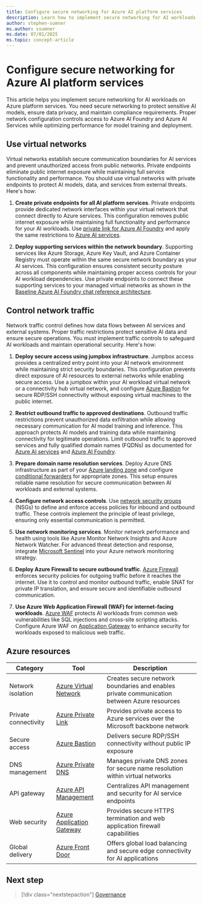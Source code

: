 ```yaml
---
title: Configure secure networking for Azure AI platform services
description: Learn how to implement secure networking for AI workloads using Azure platform services with actionable recommendations and best practices.
author: stephen-sumner
ms.author: ssumner
ms.date: 07/01/2025
ms.topic: concept-article
---
```


# Configure secure networking for Azure AI platform services

This article helps you implement secure networking for AI workloads on Azure platform services. You need secure networking to protect sensitive AI models, ensure data privacy, and maintain compliance requirements. Proper network configuration controls access to Azure AI Foundry and Azure AI Services while optimizing performance for model training and deployment.

## Use virtual networks

Virtual networks establish secure communication boundaries for AI services and prevent unauthorized access from public networks. Private endpoints eliminate public internet exposure while maintaining full service functionality and performance. You should use virtual networks with private endpoints to protect AI models, data, and services from external threats. Here's how:

1. **Create private endpoints for all AI platform services**. Private endpoints provide dedicated network interfaces within your virtual network that connect directly to Azure services. This configuration removes public internet exposure while maintaining full functionality and performance for your AI workloads. Use [private link for Azure AI Foundry](/azure/ai-foundry/how-to/configure-private-link?tabs=azure-portal&pivots=fdp-project) and apply the same restrictions to [Azure AI services](/azure/ai-services/cognitive-services-virtual-networks).

2. **Deploy supporting services within the network boundary**. Supporting services like Azure Storage, Azure Key Vault, and Azure Container Registry must operate within the same secure network boundary as your AI services. This configuration ensures consistent security posture across all components while maintaining proper access controls for your AI workload dependencies. Use private endpoints to connect these supporting services to your managed virtual networks as shown in the [Baseline Azure AI Foundry chat reference architecture](/azure/architecture/ai-ml/architecture/baseline-azure-ai-foundry-chat#architecture).

## Control network traffic

Network traffic control defines how data flows between AI services and external systems. Proper traffic restrictions protect sensitive AI data and ensure secure operations. You must implement traffic controls to safeguard AI workloads and maintain operational security. Here's how:

1. **Deploy secure access using jumpbox infrastructure**. Jumpbox access provides a centralized entry point into your AI network environment while maintaining strict security boundaries. This configuration prevents direct exposure of AI resources to external networks while enabling secure access. Use a jumpbox within your AI workload virtual network or a connectivity hub virtual network, and configure [Azure Bastion](/azure/bastion/bastion-overview) for secure RDP/SSH connectivity without exposing virtual machines to the public internet.

2. **Restrict outbound traffic to approved destinations**. Outbound traffic restrictions prevent unauthorized data exfiltration while allowing necessary communication for AI model training and inference. This approach protects AI models and training data while maintaining connectivity for legitimate operations. Limit outbound traffic to approved services and fully qualified domain names (FQDNs) as documented for [Azure AI services](/azure/ai-services/cognitive-services-data-loss-prevention) and [Azure AI Foundry](/azure/ai-studio/how-to/configure-managed-network).

3. **Prepare domain name resolution services**. Deploy Azure DNS infrastructure as part of your [Azure landing zone](/azure/cloud-adoption-framework/ready/azure-best-practices/dns-for-on-premises-and-azure-resources) and configure [conditional forwarders](/azure/private-link/private-endpoint-dns) for appropriate zones. This setup ensures reliable name resolution for secure communication between AI workloads and external systems.

4. **Configure network access controls**. Use [network security groups](/azure/virtual-network/network-security-groups-overview) (NSGs) to define and enforce access policies for inbound and outbound traffic. These controls implement the principle of least privilege, ensuring only essential communication is permitted.

5. **Use network monitoring services**. Monitor network performance and health using tools like Azure Monitor Network Insights and Azure Network Watcher. For advanced threat detection and response, integrate [Microsoft Sentinel](/azure/sentinel/overview) into your Azure network monitoring strategy.

6. **Deploy Azure Firewall to secure outbound traffic**. [Azure Firewall](/azure/firewall/overview) enforces security policies for outgoing traffic before it reaches the internet. Use it to control and monitor outbound traffic, enable SNAT for private IP translation, and ensure secure and identifiable outbound communication.

7. **Use Azure Web Application Firewall (WAF) for internet-facing workloads**. [Azure WAF](/azure/web-application-firewall/overview) protects AI workloads from common web vulnerabilities like SQL injections and cross-site scripting attacks. Configure Azure WAF on [Application Gateway](/azure/web-application-firewall/ag/ag-overview) to enhance security for workloads exposed to malicious web traffic.

## Azure resources

| Category | Tool | Description |
|----------|------|-------------|
| Network isolation | [Azure Virtual Network](/azure/virtual-network/virtual-networks-overview) | Creates secure network boundaries and enables private communication between Azure resources |
| Private connectivity | [Azure Private Link](/azure/private-link/private-link-overview) | Provides private access to Azure services over the Microsoft backbone network |
| Secure access | [Azure Bastion](/azure/bastion/bastion-overview) | Delivers secure RDP/SSH connectivity without public IP exposure |
| DNS management | [Azure Private DNS](/azure/dns/private-dns-overview) | Manages private DNS zones for secure name resolution within virtual networks |
| API gateway | [Azure API Management](/azure/api-management/api-management-key-concepts) | Centralizes API management and security for AI service endpoints |
| Web security | [Azure Application Gateway](/azure/application-gateway/overview) | Provides secure HTTPS termination and web application firewall capabilities |
| Global delivery | [Azure Front Door](/azure/frontdoor/front-door-overview) | Offers global load balancing and secure edge connectivity for AI applications |

## Next step

> [!div class="nextstepaction"]
> [Governance](../platform/governance.md)
